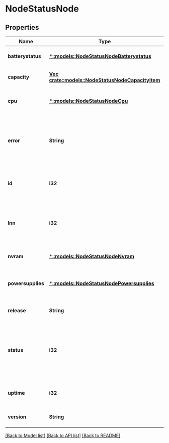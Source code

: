 # NodeStatusNode

## Properties
Name | Type | Description | Notes
------------ | ------------- | ------------- | -------------
**batterystatus** | [***::models::NodeStatusNodeBatterystatus**](NodeStatusNodeBatterystatus.md) | Battery status information. | [optional] [default to null]
**capacity** | [**Vec <crate::models::NodeStatusNodeCapacityItem>**](NodeStatusNodeCapacityItem.md) | Storage capacity of this node. | [optional] [default to null]
**cpu** | [***::models::NodeStatusNodeCpu**](NodeStatusNodeCpu.md) | CPU status information for this node. | [optional] [default to null]
**error** | **String** | Error message, if the HTTP status returned from this node was not 200. | [optional] [default to null]
**id** | **i32** | Node ID of the node reporting this information. | [optional] [default to null]
**lnn** | **i32** | Logical node number of the node reporting this information. | [optional] [default to null]
**nvram** | [***::models::NodeStatusNodeNvram**](NodeStatusNodeNvram.md) | Node NVRAM information. | [optional] [default to null]
**powersupplies** | [***::models::NodeStatusNodePowersupplies**](NodeStatusNodePowersupplies.md) | Information about this node&#39;s power supplies. | [optional] [default to null]
**release** | **String** | OneFS release. | [optional] [default to null]
**status** | **i32** | Status of the HTTP response from this node if not 200.  If 200, this field does not appear. | [optional] [default to null]
**uptime** | **i32** | Seconds this node has been online. | [optional] [default to null]
**version** | **String** | OneFS version. | [optional] [default to null]

[[Back to Model list]](../README.md#documentation-for-models) [[Back to API list]](../README.md#documentation-for-api-endpoints) [[Back to README]](../README.md)


